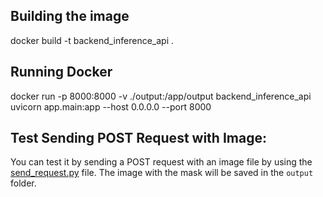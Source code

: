 ## Building the image
docker build -t backend_inference_api .

## Running Docker
docker run -p 8000:8000 -v ./output:/app/output backend_inference_api uvicorn app.main:app --host 0.0.0.0 --port 8000

## Test Sending POST Request with Image:
You can test it by sending a POST request with an image file by using the [send_request.py](./local_tests/send_request.py) file. The image with the mask will be saved in the `output` folder.
